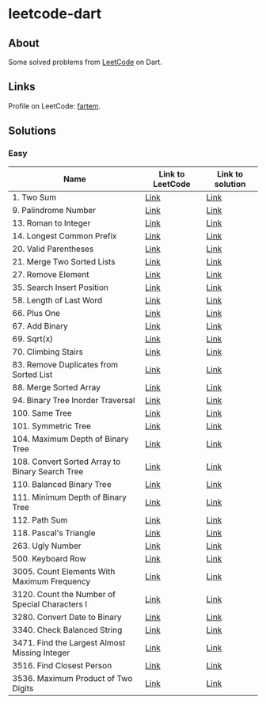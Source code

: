 # leetcode-dart

## About

Some solved problems from [LeetCode](https://leetcode.com) on Dart.

## Links

Profile on LeetCode: [fartem](https://leetcode.com/fartem/).

## Solutions

### Easy

| Name                                            | Link to LeetCode                                                                  | Link to solution                                                       |
| ----------------------------------------------- | --------------------------------------------------------------------------------- | ---------------------------------------------------------------------- |
| 1. Two Sum                                      | [Link](https://leetcode.com/problems/two-sum/)                                    | [Link](./lib/easy/1_two_sum.dart)                                      |
| 9. Palindrome Number                            | [Link](https://leetcode.com/problems/palindrome-number/)                          | [Link](./lib/easy/9_palindrome_number.dart)                            |
| 13. Roman to Integer                            | [Link](https://leetcode.com/problems/roman-to-integer/)                           | [Link](./lib/easy/13_roman_to_integer.dart)                            |
| 14. Longest Common Prefix                       | [Link](https://leetcode.com/problems/longest-common-prefix/)                      | [Link](./lib/easy/14_longest_common_prefix.dart)                       |
| 20. Valid Parentheses                           | [Link](https://leetcode.com/problems/valid-parentheses/)                          | [Link](./lib/easy/20_valid_parentheses.dart)                           |
| 21. Merge Two Sorted Lists                      | [Link](https://leetcode.com/problems/merge-two-sorted-lists/)                     | [Link](./lib/easy/21_merge_two_sorted_lists.dart)                      |
| 27. Remove Element                              | [Link](https://leetcode.com/problems/remove-element/)                             | [Link](./lib/easy/27_remove_element.dart)                              |
| 35. Search Insert Position                      | [Link](https://leetcode.com/problems/search-insert-position/)                     | [Link](./lib/easy/35_search_insert_position.dart)                      |
| 58. Length of Last Word                         | [Link](https://leetcode.com/problems/length-of-last-word/)                        | [Link](./lib/easy/58_length_of_last_word.dart)                         |
| 66. Plus One                                    | [Link](https://leetcode.com/problems/plus-one/)                                   | [Link](./lib/easy/66_plus_one.dart)                                    |
| 67. Add Binary                                  | [Link](https://leetcode.com/problems/add-binary/)                                 | [Link](./lib/easy/67_add_binary.dart)                                  |
| 69. Sqrt(x)                                     | [Link](https://leetcode.com/problems/sqrtx/)                                      | [Link](./lib/easy/69_sqrt_x.dart)                                      |
| 70. Climbing Stairs                             | [Link](https://leetcode.com/problems/climbing-stairs/)                            | [Link](./lib/easy/70_climbing_stairs.dart)                             |
| 83. Remove Duplicates from Sorted List          | [Link](https://leetcode.com/problems/remove-duplicates-from-sorted-list/)         | [Link](./lib/easy/83_remove_duplicates_from_sorted_list.dart)          |
| 88. Merge Sorted Array                          | [Link](https://leetcode.com/problems/merge-sorted-array/)                         | [Link](./lib/easy/88_merge_sorted_array.dart)                          |
| 94. Binary Tree Inorder Traversal               | [Link](https://leetcode.com/problems/binary-tree-inorder-traversal/)              | [Link](./lib/easy/94_binary_tree_inorder_traversal.dart)               |
| 100. Same Tree                                  | [Link](https://leetcode.com/problems/same-tree/)                                  | [Link](./lib/easy/100_same_tree.dart)                                  |
| 101. Symmetric Tree                             | [Link](https://leetcode.com/problems/symmetric-tree/)                             | [Link](./lib/easy/101_symmetric_tree.dart)                             |
| 104. Maximum Depth of Binary Tree               | [Link](https://leetcode.com/problems/maximum-depth-of-binary-tree/)               | [Link](./lib/easy/104_maximum_depth_of_binary_tree.dart)               |
| 108. Convert Sorted Array to Binary Search Tree | [Link](https://leetcode.com/problems/convert-sorted-array-to-binary-search-tree/) | [Link](./lib/easy/108_convert_sorted_array_to_binary_search_tree.dart) |
| 110. Balanced Binary Tree                       | [Link](https://leetcode.com/problems/balanced-binary-tree/)                       | [Link](./lib/easy/110_balanced_binary_tree.dart)                       |
| 111. Minimum Depth of Binary Tree               | [Link](https://leetcode.com/problems/minimum-depth-of-binary-tree/)               | [Link](./lib/easy/111_minimum_depth_of_binary_tree.dart)               |
| 112. Path Sum                                   | [Link](https://leetcode.com/problems/path-sum/)                                   | [Link](./lib/easy/112_path_sum.dart)                                   |
| 118. Pascal's Triangle                          | [Link](https://leetcode.com/problems/pascals-triangle/)                           | [Link](./lib/easy/118_pascals_triangle.dart)                           |
| 263. Ugly Number                                | [Link](https://lettcode.com/problems/ugly-number/)                                | [Link](./lib/easy/263_ugly_number.dart)                                |
| 500. Keyboard Row                               | [Link](https://leetcode.com/problems/keyboard-row/)                               | [Link](./lib/easy/500_keyboard_row.dart)                               |
| 3005. Count Elements With Maximum Frequency     | [Link](https://leetcode.com/problems/count-elements-with-maximum-frequency/)      | [Link](./lib/easy/3005_count_elements_with_maximum_frequency.dart)     |
| 3120. Count the Number of Special Characters I  | [Link](https://leetcode.com/problems/count-the-number-of-special-characters-i/)   | [Link](./lib/easy/3120_count_the_number_of_special_characters_i.dart)  |
| 3280. Convert Date to Binary                    | [Link](https://leetcode.com/problems/convert-date-to-binary/)                     | [Link](./lib/easy/3280_convert_date_to_binary.dart)                    |
| 3340. Check Balanced String                     | [Link](https://leetcode.com/problems/check-balanced-string/)                      | [Link](./lib/easy/3340_check_balanced_string.dart)                     |
| 3471. Find the Largest Almost Missing Integer   | [Link](https://leetcode.com/problems/check-balanced-string/)                      | [Link](./lib/easy/3471_find_the_largest_almost_missing_integer.dart)   |
| 3516. Find Closest Person                       | [Link](https://leetcode.com/problems/find-closest-person/)                        | [Link](./lib/easy/3516_find_closest_person.dart)                       |
| 3536. Maximum Product of Two Digits             | [Link](https://leetcode.com/problems/maximum-product-of-two-digits/)              | [Link](./lib/easy/3536_maximum_product_of_two_digits.dart)             |
